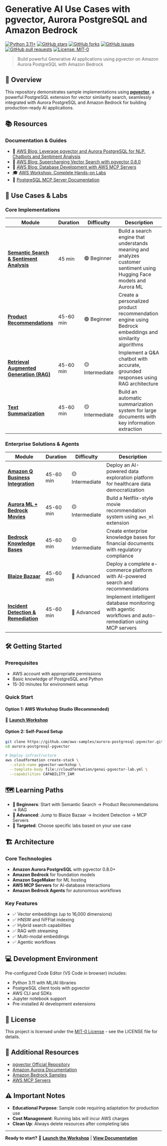 # Generative AI Use Cases with pgvector, Aurora PostgreSQL and Amazon Bedrock

[![Python 3.11+](https://img.shields.io/badge/python-3.11+-blue.svg)](https://www.python.org/downloads/)
[![GitHub stars](https://img.shields.io/github/stars/aws-samples/aurora-postgresql-pgvector.svg)](https://github.com/aws-samples/aurora-postgresql-pgvector/stargazers)
[![GitHub forks](https://img.shields.io/github/forks/aws-samples/aurora-postgresql-pgvector.svg)](https://github.com/aws-samples/aurora-postgresql-pgvector/network)
[![GitHub issues](https://img.shields.io/github/issues/aws-samples/aurora-postgresql-pgvector.svg)](https://github.com/aws-samples/aurora-postgresql-pgvector/issues)
[![GitHub pull requests](https://img.shields.io/github/issues-pr/aws-samples/aurora-postgresql-pgvector.svg)](https://github.com/aws-samples/aurora-postgresql-pgvector/pulls)
[![License: MIT-0](https://img.shields.io/badge/License-MIT--0-yellow.svg)](https://spdx.org/licenses/MIT-0.html)

> Build powerful Generative AI applications using pgvector on Amazon Aurora PostgreSQL with Amazon Bedrock

## 🌟 Overview

This repository demonstrates sample implementations using [**pgvector**](https://github.com/pgvector/pgvector), a powerful PostgreSQL extension for vector similarity search, seamlessly integrated with Aurora PostgreSQL and Amazon Bedrock for building production-ready AI applications.

## 📚 Resources

### Documentation & Guides
- 📖 [AWS Blog: Leverage pgvector and Aurora PostgreSQL for NLP, Chatbots and Sentiment Analysis](https://aws.amazon.com/blogs/database/leverage-pgvector-and-amazon-aurora-postgresql-for-natural-language-processing-chatbots-and-sentiment-analysis/)
- 🚀 [AWS Blog: Supercharging Vector Search with pgvector 0.8.0](https://aws.amazon.com/blogs/database/supercharging-vector-search-performance-and-relevance-with-pgvector-0-8-0-on-amazon-aurora-postgresql/)
- 🤖 [AWS Blog: Database Development with AWS MCP Servers](https://aws.amazon.com/blogs/database/supercharging-aws-database-development-with-aws-mcp-servers/)
- 🎓 [AWS Workshop: Complete Hands-on Labs](https://catalog.workshops.aws/pgvector/en-US)
- 🔧 [PostgreSQL MCP Server Documentation](https://awslabs.github.io/mcp/servers/postgres-mcp-server/)

## 🚀 Use Cases & Labs

### Core Implementations

| Module | Duration | Difficulty | Description |
|--------|----------|------------|-------------|
| **[Semantic Search & Sentiment Analysis](pgvector-similarity-search/)** | 45 min | 🟢 Beginner | Build a search engine that understands meaning and analyzes customer sentiment using Hugging Face models and Aurora ML |
| **[Product Recommendations](product-recommendations/)** | 45-60 min | 🟢 Beginner | Create a personalized product recommendation engine using Bedrock embeddings and similarity algorithms |
| **[Retrieval Augmented Generation (RAG)](retrieval-augmented-generation/)** | 45-60 min | 🟡 Intermediate | Implement a Q&A chatbot with accurate, grounded responses using RAG architecture |
| **[Text Summarization](text-summarization/)** | 45-60 min | 🟡 Intermediate | Build an automatic summarization system for large documents with key information extraction |

### Enterprise Solutions & Agents

| Module | Duration | Difficulty | Description |
|--------|----------|------------|-------------|
| **[Amazon Q Business Integration](amazon-q-business/)** | 45-60 min | 🟡 Intermediate | Deploy an AI-powered data exploration platform for healthcare data democratization |
| **[Aurora ML + Bedrock Movies](movie-recommendations/)** | 45-60 min | 🟡 Intermediate | Build a Netflix-style movie recommendation system using `aws_ml` extension |
| **[Bedrock Knowledge Bases](knowledge-bases/)** | 45-60 min | 🟡 Intermediate | Create enterprise knowledge bases for financial documents with regulatory compliance |
| **[Blaize Bazaar](blaize-bazaar/)** | 45-60 min | 🔴 Advanced | Deploy a complete e-commerce platform with AI-powered search and recommendations |
| **[Incident Detection & Remediation](incident-detection/)** | 45-60 min | 🔴 Advanced | Implement intelligent database monitoring with agentic workflows and auto-remediation using MCP servers |

## 🛠️ Getting Started

### Prerequisites
- AWS account with appropriate permissions
- Basic knowledge of PostgreSQL and Python
- 15-30 minutes for environment setup

### Quick Start

#### Option 1: AWS Workshop Studio (Recommended)
🔗 **[Launch Workshop](https://catalog.workshops.aws/pgvector/en-US)**

#### Option 2: Self-Paced Setup
```bash
git clone https://github.com/aws-samples/aurora-postgresql-pgvector.git
cd aurora-postgresql-pgvector

# Deploy infrastructure
aws cloudformation create-stack \
  --stack-name pgvector-workshop \
  --template-body file://cloudformation/genai-pgvector-lab.yml \
  --capabilities CAPABILITY_IAM
```

## 🗺️ Learning Paths

- **🌱 Beginners**: Start with Semantic Search → Product Recommendations → RAG
- **🚀 Advanced**: Jump to Blaize Bazaar → Incident Detection → MCP Servers
- **🎯 Targeted**: Choose specific labs based on your use case

## 🏗️ Architecture

### Core Technologies
- **Amazon Aurora PostgreSQL** with pgvector 0.8.0+
- **Amazon Bedrock** for foundation models
- **Amazon SageMaker** for ML hosting
- **AWS MCP Servers** for AI-database interactions
- **Amazon Bedrock Agents** for autonomous workflows

### Key Features
- ✅ Vector embeddings (up to 16,000 dimensions)
- ✅ HNSW and IVFFlat indexing
- ✅ Hybrid search capabilities
- ✅ RAG with streaming
- ✅ Multi-modal embeddings
- ✅ Agentic workflows

## 💻 Development Environment

Pre-configured Code Editor (VS Code in browser) includes:
- Python 3.11 with ML/AI libraries
- PostgreSQL client tools with pgvector
- AWS CLI and SDKs
- Jupyter notebook support
- Pre-installed AI development extensions

## 📄 License

This project is licensed under the [MIT-0 License](LICENSE) - see the LICENSE file for details.

## 📖 Additional Resources

- [pgvector Official Repository](https://github.com/pgvector/pgvector)
- [Amazon Aurora Documentation](https://docs.aws.amazon.com/AmazonRDS/latest/AuroraUserGuide/)
- [Amazon Bedrock Samples](https://github.com/aws-samples/amazon-bedrock-samples)
- [AWS MCP Servers](https://github.com/awslabs/mcp)

## ⚠️ Important Notes

- **Educational Purpose**: Sample code requiring adaptation for production use
- **Cost Management**: Running labs will incur AWS charges
- **Clean Up**: Always delete resources after completing labs

---

**Ready to start?** 🚀 **[Launch the Workshop](https://catalog.workshops.aws/pgvector/en-US)** | **[View Documentation](https://awslabs.github.io/mcp/servers/postgres-mcp-server/)**